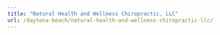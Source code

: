 ```yaml
---
title: "Natural Health and Wellness Chiropractic, LLC"
url: /daytona-beach/natural-health-and-wellness-chiropractic-llc/
---
```

